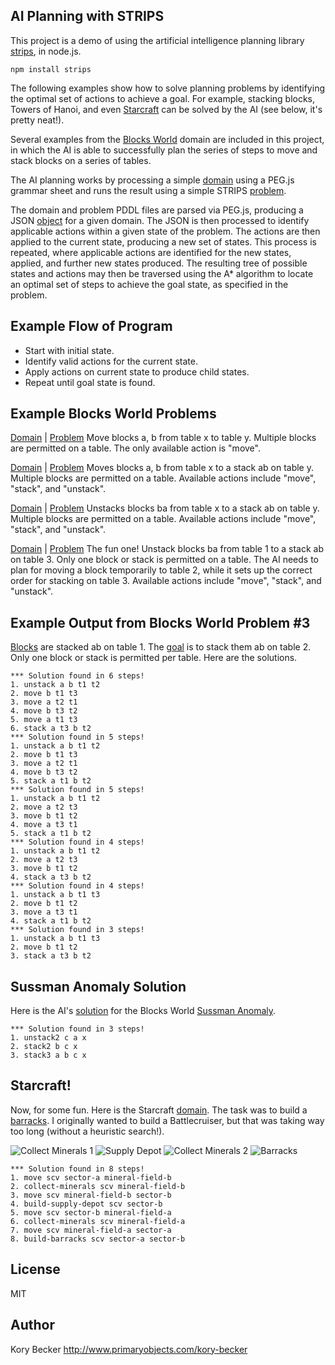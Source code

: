 ﻿AI Planning with STRIPS
--------

This project is a demo of using the artificial intelligence planning library [strips](https://www.npmjs.com/package/strips), in node.js.

```
npm install strips
```

The following examples show how to solve planning problems by identifying the optimal set of actions to achieve a goal. For example, stacking blocks, Towers of Hanoi, and even [Starcraft](https://github.com/primaryobjects/strips#starcraft) can be solved by the AI (see below, it's pretty neat!).

Several examples from the [Blocks World](http://en.wikipedia.org/wiki/Blocks_world) domain are included in this project, in which the AI is able to successfully plan the series of steps to move and stack blocks on a series of tables.

The AI planning works by processing a simple [domain](https://gist.github.com/primaryobjects/22363e71112d716ea183) using a PEG.js grammar sheet and runs the result using a simple STRIPS [problem](https://gist.github.com/primaryobjects/6f39bf5497b7f52cf17a).

The domain and problem PDDL files are parsed via PEG.js, producing a JSON [object](https://gist.github.com/primaryobjects/6cb0d14b3bbef3388b7a) for a given domain. The JSON is then processed to identify applicable actions within a given state of the problem. The actions are then applied to the current state, producing a new set of states. This process is repeated, where applicable actions are identified for the new states, applied, and further new states produced. The resulting tree of possible states and actions may then be traversed using the A* algorithm to locate an optimal set of steps to achieve the goal state, as specified in the problem.

## Example Flow of Program

- Start with initial state.
- Identify valid actions for the current state.
- Apply actions on current state to produce child states.
- Repeat until goal state is found.

## Example Blocks World Problems

[Domain](https://github.com/primaryobjects/strips/blob/master/examples/blocksworld1/domain.txt) | 
[Problem](https://github.com/primaryobjects/strips/blob/master/examples/blocksworld1/problem.txt)
Move blocks a, b from table x to table y. Multiple blocks are permitted on a table. The only available action is "move".

[Domain](https://github.com/primaryobjects/strips/blob/master/examples/blocksworld2/domain.txt) | 
[Problem](https://github.com/primaryobjects/strips/blob/master/examples/blocksworld2/problem.txt)
Moves blocks a, b from table x to a stack ab on table y. Multiple blocks are permitted on a table. Available actions include "move", "stack", and "unstack".

[Domain](https://github.com/primaryobjects/strips/blob/master/examples/blocksworld2/domain.txt) | 
[Problem](https://github.com/primaryobjects/strips/blob/master/examples/blocksworld2/problem2.txt)
Unstacks blocks ba from table x to a stack ab on table y. Multiple blocks are permitted on a table. Available actions include "move", "stack", and "unstack".

[Domain](https://github.com/primaryobjects/strips/blob/master/examples/blocksworld3/domain.txt) | 
[Problem](https://github.com/primaryobjects/strips/blob/master/examples/blocksworld3/problem.txt)
The fun one! Unstack blocks ba from table 1 to a stack ab on table 3. Only one block or stack is permitted on a table. The AI needs to plan for moving a block temporarily to table 2, while it sets up the correct order for stacking on table 3. Available actions include "move", "stack", and "unstack".

## Example Output from Blocks World Problem #3

[Blocks](http://www.d.umn.edu/~gshute/cs2511/projects/Java/assignment6/blocks/blocks.xhtml) are stacked ab on table 1. The [goal](https://github.com/primaryobjects/strips/blob/master/examples/blocksworld3/problem2.txt) is to stack them ab on table 2. Only one block or stack is permitted per table. Here are the solutions.

```
*** Solution found in 6 steps!
1. unstack a b t1 t2
2. move b t1 t3
3. move a t2 t1
4. move b t3 t2
5. move a t1 t3
6. stack a t3 b t2
*** Solution found in 5 steps!
1. unstack a b t1 t2
2. move b t1 t3
3. move a t2 t1
4. move b t3 t2
5. stack a t1 b t2
*** Solution found in 5 steps!
1. unstack a b t1 t2
2. move a t2 t3
3. move b t1 t2
4. move a t3 t1
5. stack a t1 b t2
*** Solution found in 4 steps!
1. unstack a b t1 t2
2. move a t2 t3
3. move b t1 t2
4. stack a t3 b t2
*** Solution found in 4 steps!
1. unstack a b t1 t3
2. move b t1 t2
3. move a t3 t1
4. stack a t1 b t2
*** Solution found in 3 steps!
1. unstack a b t1 t3
2. move b t1 t2
3. stack a t3 b t2
```

## Sussman Anomaly Solution

Here is the AI's [solution](https://github.com/primaryobjects/strips/blob/master/examples/blocksworld5/problem.txt) for the Blocks World [Sussman Anomaly](http://en.wikipedia.org/wiki/Sussman_Anomaly).

```
*** Solution found in 3 steps!
1. unstack2 c a x
2. stack2 b c x
3. stack3 a b c x
```

## Starcraft!

Now, for some fun. Here is the Starcraft [domain](https://github.com/primaryobjects/strips/blob/master/examples/starcraft/domain.txt). The task was to build a [barracks](https://github.com/primaryobjects/strips/blob/master/examples/starcraft/barracks.txt). I originally wanted to build a Battlecruiser, but that was taking way too long (without a heuristic search!).

![Collect Minerals 1](https://raw.githubusercontent.com/primaryobjects/strips/master/examples/starcraft/images/minerals.jpg)
![Supply Depot](https://raw.githubusercontent.com/primaryobjects/strips/master/examples/starcraft/images/supply-depot.jpg)
![Collect Minerals 2](https://raw.githubusercontent.com/primaryobjects/strips/master/examples/starcraft/images/minerals.jpg)
![Barracks](https://raw.githubusercontent.com/primaryobjects/strips/master/examples/starcraft/images/barracks.jpg)

```
*** Solution found in 8 steps!
1. move scv sector-a mineral-field-b
2. collect-minerals scv mineral-field-b
3. move scv mineral-field-b sector-b
4. build-supply-depot scv sector-b
5. move scv sector-b mineral-field-a
6. collect-minerals scv mineral-field-a
7. move scv mineral-field-a sector-a
8. build-barracks scv sector-a sector-b
```

License
----

MIT

Author
----
Kory Becker
http://www.primaryobjects.com/kory-becker

